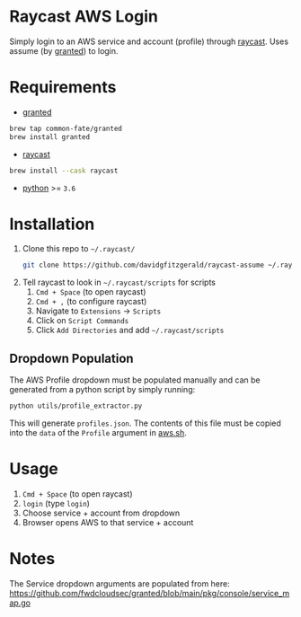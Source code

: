 # Raycast AWS Login

Simply login to an AWS service and account (profile)
through [raycast](https://www.raycast.com/). Uses assume (by [granted](https://docs.commonfate.io/granted/introduction)) to login.

# Requirements
- [granted](https://docs.commonfate.io/granted/getting-started)

```bash
brew tap common-fate/granted
brew install granted
```

- [raycast](https://formulae.brew.sh/cask/raycast)

```bash
brew install --cask raycast
```

- [python](https://www.python.org/) >= `3.6`

# Installation

1. Clone this repo to `~/.raycast/`
    ```bash
    git clone https://github.com/davidgfitzgerald/raycast-assume ~/.raycast/scripts
    ```
2. Tell raycast to look in `~/.raycast/scripts` for scripts
   1. `Cmd + Space` (to open raycast)
   2. `Cmd + ,` (to configure raycast)
   3. Navigate to `Extensions` -> `Scripts`
   4. Click on `Script Commands`
   5. Click `Add Directories` and add `~/.raycast/scripts`

## Dropdown Population

The AWS Profile dropdown must be populated manually and 
can be generated from a python script by
simply running:

```bash
python utils/profile_extractor.py
```

This will generate `profiles.json`. The contents of this 
file must be copied into the `data` of the `Profile` argument
in [aws.sh](aws.sh).

# Usage
1. `Cmd + Space` (to open raycast)
2. `login` (type `login`)
3. Choose service + account from dropdown
4. Browser opens AWS to that service + account

# Notes

The Service dropdown arguments are populated from here:
  https://github.com/fwdcloudsec/granted/blob/main/pkg/console/service_map.go
